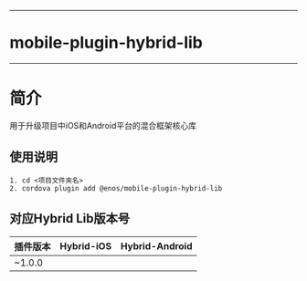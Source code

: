 
---
# mobile-plugin-hybrid-lib
---

# 简介
用于升级项目中iOS和Android平台的混合框架核心库

## 使用说明
```
1. cd <项目文件夹名>
2. cordova plugin add @enos/mobile-plugin-hybrid-lib
```


## 对应Hybrid Lib版本号
| 插件版本 | Hybrid-iOS | Hybrid-Android |
| :------| ------: | :------: |
| ~1.0.0 |  |  |